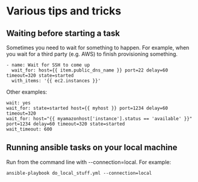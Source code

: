 # Various tips and tricks

## Waiting before starting a task

Sometimes you need to wait for something to happen. For example, when you wait for a third party (e.g. AWS) to finish provisioning something.

    - name: Wait for SSH to come up
      wait_for: host={{ item.public_dns_name }} port=22 delay=60 timeout=320 state=started
      with_items: '{{ ec2.instances }}'


Other examples:

    wait: yes
    wait_for: state=started host={{ myhost }} port=1234 delay=60 timeout=320
    wait_for: host="{{ myamazonhost['instance'].status == 'available' }}" port=1234 delay=60 timeout=320 state=started
    wait_timeout: 600



## Running ansible tasks on your local machine

Run from the command line with --connection=local. For example:

    ansible-playbook do_local_stuff.yml --connection=local


